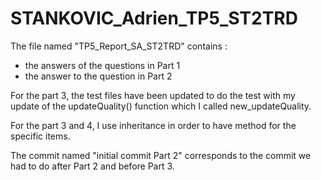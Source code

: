 # STANKOVIC_Adrien_TP5_ST2TRD

The file named "TP5_Report_SA_ST2TRD" contains :
- the answers of the questions in Part 1
- the answer to the question in Part 2

For the part 3, the test files have been updated to do the test with my update of the updateQuality() function which I called new_updateQuality.

For the part 3 and 4, I use inheritance in order to have method for the specific items.

The commit named "initial commit Part 2" corresponds to the commit we had to do after Part 2 and before Part 3.
